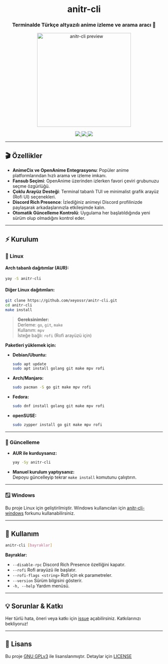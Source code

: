 <div align="center">

<h1>anitr-cli</h1>
<h3>Terminalde Türkçe altyazılı anime izleme ve arama aracı 🚀</h3>

<img src="https://raw.githubusercontent.com/xeyossr/anitr-cli/main/assets/anitr-preview.gif" alt="anitr-cli preview" width="300"/>

<p>
  <a href="https://github.com/xeyossr/anitr-cli/releases">
    <img src="https://img.shields.io/github/v/release/xeyossr/anitr-cli?style=for-the-badge&include_prereleases&label=GitHub%20Sürüm">
  </a>
  <a href="https://aur.archlinux.org/packages/anitr-cli">
    <img src="https://img.shields.io/aur/version/anitr-cli?style=for-the-badge&label=AUR">
  </a>
  <a href="https://github.com/mstsecurity/anitr-cli-windows">
    <img src="https://img.shields.io/github/v/release/mstsecurity/anitr-cli-windows?include_prereleases&label=Windows%20Fork&style=for-the-badge">
  </a>
</p>

</div>

---

## 🎬 Özellikler

- **AnimeCix ve OpenAnime Entegrasyonu**: Popüler anime platformlarından hızlı arama ve izleme imkanı.
- **Fansub Seçimi**: OpenAnime üzerinden izlerken favori çeviri grubunuzu seçme özgürlüğü.
- **Çoklu Arayüz Desteği**: Terminal tabanlı TUI ve minimalist grafik arayüz (Rofi UI) seçenekleri.
- **Discord Rich Presence**: İzlediğiniz animeyi Discord profilinizde paylaşarak arkadaşlarınızla etkileşimde kalın.
- **Otomatik Güncelleme Kontrolü**: Uygulama her başlatıldığında yeni sürüm olup olmadığını kontrol eder.

---

## ⚡ Kurulum

### 🐧 Linux

#### Arch tabanlı dağıtımlar (AUR):

```bash
yay -S anitr-cli
```

#### Diğer Linux dağıtımları:

```bash
git clone https://github.com/xeyossr/anitr-cli.git
cd anitr-cli
make install
```

> **Gereksinimler:**  
> Derleme: `go`, `git`, `make`  
> Kullanım: `mpv`  
> İsteğe bağlı: `rofi` (Rofi arayüzü için)

**Paketleri yüklemek için:**

- **Debian/Ubuntu:**
  ```bash
  sudo apt update
  sudo apt install golang git make mpv rofi
  ```
- **Arch/Manjaro:**
  ```bash
  sudo pacman -S go git make mpv rofi
  ```
- **Fedora:**
  ```bash
  sudo dnf install golang git make mpv rofi
  ```
- **openSUSE:**
  ```bash
  sudo zypper install go git make mpv rofi
  ```

---

### 🔄 Güncelleme

- **AUR ile kurduysanız:**
  ```bash
  yay -Sy anitr-cli
  ```
- **Manuel kurulum yaptıysanız:**  
  Depoyu güncelleyip tekrar `make install` komutunu çalıştırın.

---

### 🪟 Windows

Bu proje Linux için geliştirilmiştir. Windows kullanıcıları için [anitr-cli-windows](https://github.com/mstsecurity/anitr-cli-windows) forkunu kullanabilirsiniz.

---

## 🚀 Kullanım

```bash
anitr-cli [bayraklar]
```

**Bayraklar:**

- `--disable-rpc` Discord Rich Presence özelliğini kapatır.
- `--rofi` Rofi arayüzü ile başlatır.
- `--rofi-flags <string>` Rofi için ek parametreler.
- `--version` Sürüm bilgisini gösterir.
- `-h, --help` Yardım menüsü.

---

## 💡 Sorunlar & Katkı

Her türlü hata, öneri veya katkı için [issue](https://github.com/xeyossr/anitr-cli/issues) açabilirsiniz. Katkılarınızı bekliyoruz!

---

## 📜 Lisans

Bu proje [GNU GPLv3](https://www.gnu.org/licenses/gpl-3.0.en.html) ile lisanslanmıştır. Detaylar için [LICENSE](LICENSE)
